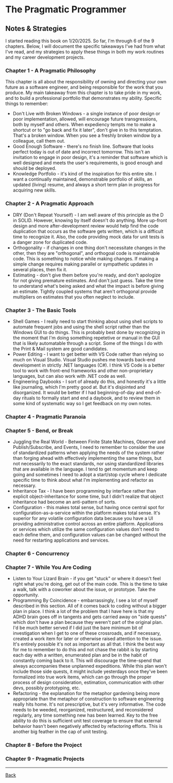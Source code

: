 # The Pragmatic Programmer

## Notes & Strategies
I started reading this book on 1/20/2025.  So far, I'm through 6 of the 9 chapters.  Below, I will document the specific takeaways I've had from what I've read, and my strategies to apply these things in both my work routines and my career development projects.

### Chapter 1 - A Pragmatic Philosophy

This chapter is all about the responsibility of owning and directing your own future as a software engineer, and being responsible for the work that you produce.  My main takeaway from this chapter is to take pride in my work, and to build a professional portfolio that demonstrates my ability.  Specific things to remember:
- Don't Live with Broken Windows - a single instance of poor design or poor implementation, allowed, will encourage future transgressions, both by myself and others.  When expediency tempts me to make a shortcut or to "go back and fix it later", don't give in to this temptation.  That's a broken window.  When you see a freshly broken window by a colleague, call them out.
- Good Enough Software - there's no finish line.  Software that looks perfect today is out of date and incorrect tomorrow.  This isn't an invitation to engage in poor design, it's a reminder that software which is well designed and meets the user's requirements, is good enough and should be deployed.
- Knowledge Portfolio - it's kind of the inspiration for this entire site.  I want a continually maintained, demonstrable portfolio of skills, an updated (living) resume, and always a short term plan in progress for acquiring new skills.

### Chapter 2 - A Pragmatic Approach
- DRY (Don't Repeat Yourself) - I am well aware of this principle as the D in SOLID.  However, knowing by itself doesn't do anything.  More up-front design and more after-development review would help find the code duplication that occurs as the software gets written, which is a difficult time to recognize it.  Also, the code providing mock data for unit tests is a danger zone for duplicated code.
- Orthogonality - if changes in one thing don't necessitate changes in the other, then they are "orthogonal", and orthogoal code is maintainable code.  This is something to notice while making changes.  If making a simple change requires making parallel or sympathetic updates in several places, then fix it.
- Estimating - don't give them before you're ready, and don't apologize for not giving premature estimates.  And don't just guess.  Take the time to understand what's being asked and what the impact is before giving an estimate.  Tightly coupled systems that aren't orthogonal provide multipliers on estimates that you often neglect to include.

### Chapter 3 - The Basic Tools
- Shell Games - I really need to start thinking about using shell scripts to automate frequent jobs and using the shell script rather than the Windows GUI to do things.  This is probably best done by recognizing in the moment that I'm doing something repetetive or manual in the GUI that is likely automatable through a script.  Some of the things I do with the Print & Mail system are good candidates.
- Power Editing - I want to get better with VS Code rather than relying so much on Visual Studio.  Visual Studio pushes me towards back-end development in strictly .NET languages (C#).  I think VS Code is a better tool to work with front-end frameworks and other non-proprietary languages, but can also work with .NET code as well.
- Engineering Daybooks - I sort of already do this, and honestly it's a little like journaling, which I'm pretty good at.  But it's disjointed and disorganized.  It would be better if I had beginning-of-day and end-of-day rituals to formally start and end a daybook, and to review them in some kind of systematic way so I get feedback on my own notes.

### Chapter 4 - Pragmatic Paranoia

### Chapter 5 - Bend, or Break
- Juggling the Real World - Between Finite State Machines, Observer and Publish/Subscribe, and Events, I need to remember to consider the use of standardized patterns when applying the needs of the system rather than forging ahead with effectively implementing the same things, but not necessarily to the exact standards, nor using standardized libraries that are available in the language.  I tend to get momentum and keep going and sometimes I need to adopt a start/stop cycle where I dedicate specific time to think about what I'm implementing and refactor as necessary.
- Inheritance Tax - I have been programming by interface rather than explicit object-inheritance for some time, but I didn't realize that object inheritance had become an anti-pattern of sorts.
- Configuration - this makes total sense, but having once central spot for configuration-as-a-service within the platform makes total sense.  It's superior for any volatile configuration data because you have a UI providing administrative control across an entire platform.  Applications or services which utilize the same configuration values don't need to each define them, and configuration values can be changed without the need for restarting applications and services.

### Chapter 6 - Concurrency

### Chapter 7 - While You Are Coding
- Listen to Your Lizard Brain - if you get "stuck" or where it doesn't feel right what you're doing, get out of the main code.  This is the time to take a walk, talk with a coworker about the issue, or prototype.  Take the opportunity.
- Programming By Coincidence - embarrassingly, I see a lot of myself described in this section.  All of it comes back to coding without a bigger plan in place.  I think a lot of the problem that I have here is that my ADHD brain goes off in tangents and gets carried away on "side quests" which don't have a plan because they weren't part of the original plan.  I'd be much better served if I did just the bare minimum bit of investigation when I get to one of these crossroads, and if necessary, created a work item for later or otherwise raised attention to the issue.  It's entirely possible it's not as important as all that.  I think the best way for me to remember to do this and not chase the rabbit is by starting each day with a written, enumerated plan and be in the habit of constantly coming back to it.  This will discourage the time-spend that always accompanies these unplanned expeditions.  While this plan won't include those side quests, it might include yesterdays once they've been formalized into true work items, which can go through the proper process of design consideration, estimation, communication with other devs, possibly prototyping, etc.
- Refactoring - the explanation for the metaphor gardening being more appropriate than the metaphor of construction to software engineering really hits home.  It's not prescriptive, but it's very informative.  The code needs to be weeded, reorganized, restructured, and reconsidered regularly, any time something new has been learned.  Key to the free ability to do this is sufficient unit test coverage to ensure that external behavior hasn't been negatively affected by refactoring efforts.  This is another big feather in the cap of unit testing.

### Chapter 8 - Before the Project

### Chapter 9 - Pragmatic Projects

---

[Back](README.md)